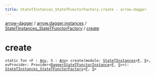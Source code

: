 ```yaml
---
title: StateTInstances_StateTFunctorFactory.create - arrow-dagger
---
```


[arrow-dagger](../../index.html) / [arrow.dagger.instances](../index.html) / [StateTInstances_StateTFunctorFactory](index.html) / [create](./create.html)

# create

`static fun <F : `[`Any`](https://kotlinlang.org/api/latest/jvm/stdlib/kotlin/-any/index.html)`, S : `[`Any`](https://kotlinlang.org/api/latest/jvm/stdlib/kotlin/-any/index.html)`> create(module: `[`StateTInstances`](../-state-t-instances/index.html)`<`[`F`](create.html#F)`, `[`S`](create.html#S)`>, evProvider: Provider<`[`DaggerStateTFunctorInstance`](../-dagger-state-t-functor-instance/index.html)`<`[`F`](create.html#F)`, `[`S`](create.html#S)`>>): `[`StateTInstances_StateTFunctorFactory`](index.html)`<`[`F`](create.html#F)`, `[`S`](create.html#S)`>`